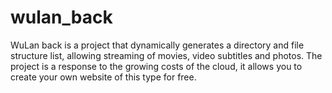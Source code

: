 # wulan_back

WuLan back is a project that dynamically generates a directory and file structure list, allowing streaming of movies, video subtitles and photos. The project is a response to the growing costs of the cloud, it allows you to create your own website of this type for free.
